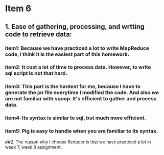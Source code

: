 Item 6
====================
## 1.  Ease of gathering, processing, and wrtting code to retrieve data:
  
### item1: Because we have practiced a lot to write MapReduce code, I think it is the easiest part of this homework.

### item2: It cost a lot of time to process data. However, to write sql script is not that hard.

### item3: This part is the hardest for me, because   I have to generate the jar file everytime I modified the code. And also we are not familiar with sqoop. It's efficient to gather and process data. 

### item4: Its syntax is similar to sql, but much more efficient.

### item5: Pig is easy to handle when you are familiar to its syntax.

##2. The reason why I choose Reducer is that we have practiced a lot in week 7, week 8 assignment.